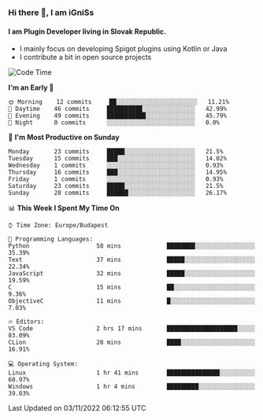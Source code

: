 ### Hi there 👋, I am iGniSs

#### I am Plugin Developer living in Slovak Republic.
- I mainly focus on developing Spigot plugins using Kotlin or Java
- I contribute a bit in open source projects

<!--START_SECTION:waka-->
![Code Time](http://img.shields.io/badge/Code%20Time-945%20hrs%2055%20mins-blue)

**I'm an Early 🐤** 

```text
🌞 Morning    12 commits     ██░░░░░░░░░░░░░░░░░░░░░░░   11.21% 
🌆 Daytime    46 commits     ██████████░░░░░░░░░░░░░░░   42.99% 
🌃 Evening    49 commits     ███████████░░░░░░░░░░░░░░   45.79% 
🌙 Night      0 commits      ░░░░░░░░░░░░░░░░░░░░░░░░░   0.0%

```
📅 **I'm Most Productive on Sunday** 

```text
Monday       23 commits     █████░░░░░░░░░░░░░░░░░░░░   21.5% 
Tuesday      15 commits     ███░░░░░░░░░░░░░░░░░░░░░░   14.02% 
Wednesday    1 commits      ░░░░░░░░░░░░░░░░░░░░░░░░░   0.93% 
Thursday     16 commits     ███░░░░░░░░░░░░░░░░░░░░░░   14.95% 
Friday       1 commits      ░░░░░░░░░░░░░░░░░░░░░░░░░   0.93% 
Saturday     23 commits     █████░░░░░░░░░░░░░░░░░░░░   21.5% 
Sunday       28 commits     ██████░░░░░░░░░░░░░░░░░░░   26.17%

```


📊 **This Week I Spent My Time On** 

```text
⌚︎ Time Zone: Europe/Budapest

💬 Programming Languages: 
Python                   58 mins             ████████░░░░░░░░░░░░░░░░░   35.39% 
Text                     37 mins             █████░░░░░░░░░░░░░░░░░░░░   22.34% 
JavaScript               32 mins             █████░░░░░░░░░░░░░░░░░░░░   19.59% 
C                        15 mins             ██░░░░░░░░░░░░░░░░░░░░░░░   9.36% 
ObjectiveC               11 mins             █░░░░░░░░░░░░░░░░░░░░░░░░   7.03%

🔥 Editors: 
VS Code                  2 hrs 17 mins       ████████████████████░░░░░   83.09% 
CLion                    28 mins             ████░░░░░░░░░░░░░░░░░░░░░   16.91%

💻 Operating System: 
Linux                    1 hr 41 mins        ███████████████░░░░░░░░░░   60.97% 
Windows                  1 hr 4 mins         █████████░░░░░░░░░░░░░░░░   39.03%

```


 Last Updated on 03/11/2022 06:12:55 UTC
<!--END_SECTION:waka-->